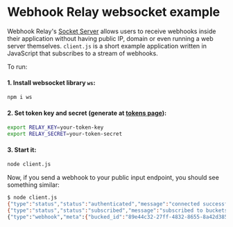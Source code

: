# Webhook Relay websocket example

Webhook Relay's [Socket Server](https://webhookrelay.com/v1/guide/socket-server.html) allows users to receive webhooks inside their application without having public IP, domain or even running a web server themselves. `client.js` is a short example application written in JavaScript that subscribes to a stream of webhooks.

To run:

#### 1. Install websocket library `ws`:

```bash
npm i ws
```

#### 2. Set token key and secret (generate at [tokens page](https://my.webhookrelay.com/tokens)):

```bash
export RELAY_KEY=your-token-key
export RELAY_SECRET=your-token-secret
```

#### 3. Start it:

```bash
node client.js
```

Now, if you send a webhook to your public input endpoint, you should see something similar:

```bash
$ node client.js
{"type":"status","status":"authenticated","message":"connected successfully, subscribe to buckets"}
{"type":"status","status":"subscribed","message":"subscribed to buckets: 123"}
{"type":"webhook","meta":{"bucked_id":"89e44c32-27ff-4832-8655-8a42d3851b6f","bucket_name":"123","input_id":"ee4ac550-12a4-41a7-837d-dd3356ed1771","input_name":"Default public endpoint"},"headers":{"Content-Length":["15"],"User-Agent":["insomnia/6.0.2"],"Cookie":["__cfduid=dc244a014f0b1e2965544ddb483c3fe1b1525866866"],"Content-Type":["application/json"],"Accept":["*/*"]},"query":"","body":"{\"hi\": \"there\"}","method":"PUT"}
```